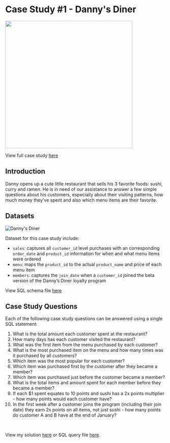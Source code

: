 # Case Study #1 - Danny's Diner
<img src="https://8weeksqlchallenge.com/images/case-study-designs/1.png" width="400">

View full case study [here](https://8weeksqlchallenge.com/case-study-1/)

## Introduction
Danny opens up a cute little restaurant that sells his 3 favorite foods: sushi, curry and ramen. He is in need of our assistance to  answer a few simple questions about his customers, especially about their visiting patterns, how much money they’ve spent and also which menu items are their favorite.

## Datasets

![Danny's Diner](https://user-images.githubusercontent.com/58045173/188302008-3e0c21b2-c683-41a7-b95f-bf6aa1c30a87.png)

Dataset for this case study include:
* `sales`: captures all `customer_id` level purchases with an corresponding `order_date` and `product_id` information for when and what menu items were ordered
* `menu`: maps the `product_id` to the actual `product_name` and price of each menu item
* `members`: captures the `join_date` when a `customer_id` joined the beta version of the Danny’s Diner loyalty program

View SQL schema file [here](./Schema.sql) 

## Case Study Questions
Each of the following case study questions can be answered using a single SQL statement:

<ol>
  <li>What is the total amount each customer spent at the restaurant?</li>
  <li>How many days has each customer visited the restaurant?</li>
  <li>What was the first item from the menu purchased by each customer?</li>
  <li>What is the most purchased item on the menu and how many times was it purchased by all customers?</li>
  <li>Which item was the most popular for each customer?</li>
  <li>Which item was purchased first by the customer after they became a member?</li>
  <li>Which item was purchased just before the customer became a member?</li>
  <li>What is the total items and amount spent for each member before they became a member?</li>
  <li>If each $1 spent equates to 10 points and sushi has a 2x points multiplier - how many points would each customer have?</li>
  <li>In the first week after a customer joins the program (including their join date) they earn 2x points on all items, not just sushi - how many points do customer A and B have at the end of January?</li>
</ol>

<br>

View my solution [here](./Answer.md) or SQL query file [here](./Query.sql).
